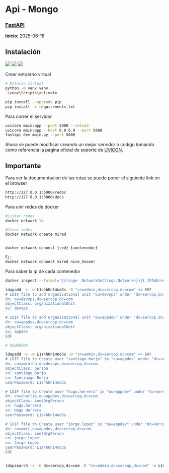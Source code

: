 # Api - Mongo
### [FastAPI](https://fastapi.tiangolo.com/)

**Inicio:** 2025-06-18

## Instalación
![](https://img.shields.io/badge/Python-3.12-blue) 
![](https://img.shields.io/badge/Framework-FastAPI-gr) 
![](https://img.shields.io/badge/Base_de_Datos-MongoDB-red) 


Crear entoerno virtual
```bash
# Entorno virtual
python -m venv venv
.\venv\Scripts\activate

pip install --upgrade pip
pip install -r requirements.txt
```

Para correr el servidor
```bash
uvicorn main:app --port 5000 --reload    
uvicorn main:app --host 0.0.0.0 --port 5000
fastapi dev main.py --port 5000
```

Ahora se puede modificar creando un mejor servidor o codigo tomando como referencia la pagina oficial de soporte de [UVICON](https://www.uvicorn.org/).


## Importante
Para ver la documentacion de las rutas se puede poner el siguiente link en el browser
```bash
http://127.0.0.1:5000/redoc
http://127.0.0.1:5000/docs
```
Para unir redes de docker
```bash
#Listar redes
docker network ls

#Crear redes
docker network create mired


docker network connect {red} {contenedor}

Ej:
docker network connect mired nice_hoover  
```
Para saber la ip de cada contenedor
```bash
docker inspect --format='{{range .NetworkSettings.Networks}}{{.IPAddress}}{{end}}' nice_hoover
```


```bash
ldapadd -x -w L1s4hUn14nd3s -D "cn=admin,dc=sercop,dc=com" << EOF
# LDIF file to add organizational unit "ou=devops" under "dc=sercop,dc=com"
dn: ou=devops,dc=sercop,dc=com
objectClass: organizationalUnit
ou: devops

# LDIF file to add organizational unit "ou=appdev" under "dc=sercop,dc=com"
dn: ou=appdev,dc=sercop,dc=com
objectClass: organizationalUnit
ou: appdev
EOF

# USUARIOS

ldapadd -x -w L1s4hUn14nd3s -D "cn=admin,dc=sercop,dc=com" << EOF
# LDIF file to Create user "santiago.borja" in "ou=appdev" under "dc=sercop,dc=com"
dn: cn=amrutha,ou=devops,dc=sercop,dc=com
objectClass: person
cn: santiago.borja
sn: Santiuago Borja
userPassword: L1s4hUn14nd3s

# LDIF file to Create user "hugo.herrera" in "ou=appdev" under "dc=sercop,dc=com"
dn: cn=charlie,ou=appdev,dc=sercop,dc=com
objectClass: inetOrgPerson
cn: hugo.herrera
sn: Hugo Herrera
userPassword: L1s4hUn14nd3s

# LDIF file to Create user "jorge.lopez" in "ou=appdev" under "dc=sercop,dc=com"
dn: cn=amit,ou=appdev,dc=sercop,dc=com
objectClass: inetOrgPerson
cn: jorge.lopez
sn: Jorge Lopez
userPassword: L1s4hUn14nd3s
EOF


ldapsearch -x -b dc=sercop,dc=com -D "cn=admin,dc=sercop,dc=com" -w L1s4hUn14nd3s -s sub "objectclass=*"

```



